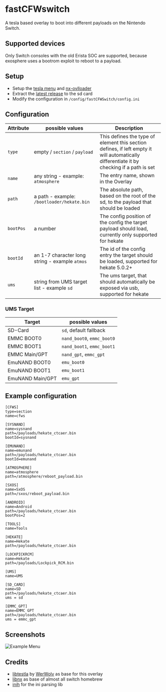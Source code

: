 # fastCFWswitch
A tesla based overlay to boot into different payloads on the Nintendo Switch.

## Supported devices
Only Switch consoles with the old Erista SOC are supported, because exosphere uses a bootrom exploit to reboot to a payload.

## Setup
* Setup the [tesla menu](https://github.com/WerWolv/Tesla-Menu) and [nx-ovlloader](https://github.com/WerWolv/ovl-sysmodules)
* Extract the [latest release](https://github.com/Hartie95/fastCFWswitch/releases/latest) to the sd card
* Modify the configuration in `/config/fastCFWSwitch/config.ini`

## Configuration

Attribute   | possible values                                        | Description
----------- | ------------------------------------------------------ | ----------------
`type`      | empty / `section` / `payload`                          | This defines the type of element this section defines, if left empty it will automatically differentiate it by checking if a path is set
`name`      | any string - example: `atmosphere`                     | The entry name, shown in the Overlay
`path`      | a path - example: `/bootloader/hekate.bin`             | The absolute path, based on the root of the sd, to the payload that should be loaded
`bootPos`   | a number                                               | The config position of the config the target payload should load, currently only supported for hekate
`bootId`    | an 1-7 character long string - example `atmos`         | The id of the config entry the target should be loaded, supported for hekate 5.0.2+ 
`ums`       | string from UMS target list - example `sd`             | The ums target, that should automatically be exposed via usb, supported for hekate

### UMS Target
Target           | possible values                            
---------------- | -----------------------------
SD-Card          | `sd`, default fallback
EMMC BOOT0       | `nand_boot0`, `emmc_boot0`
EMMC BOOT1       | `nand_boot1`, `emmc_boot1`
EMMC Main/GPT    | `nand_gpt`, `emmc_gpt`
EmuNAND BOOT0    | `emu_boot0`
EmuNAND BOOT1    | `emu_boot1`
EmuNAND Main/GPT | `emu_gpt`

## Example configuration
```
[CFWS]
type=section
name=cfws

[SYSNAND]
name=sysnand
path=/payloads/hekate_ctcaer.bin
bootId=sysnand

[EMUNAND]
name=emunand
path=/payloads/hekate_ctcaer.bin
bootId=emunand

[ATMOSPHERE]
name=atmosphere
path=/atmosphere/reboot_payload.bin

[SXOS]
name=SxOS
path=/sxos/reboot_payload.bin

[ANDROID]
name=Android
path=/payloads/hekate_ctcaer.bin
bootPos=2

[TOOLS]
name=Tools

[HEKATE]
name=Hekate
path=/payloads/hekate_ctcaer.bin

[LOCKPICKRCM]
name=Hekate
path=/payloads/Lockpick_RCM.bin

[UMS]
name=UMS

[SD_CARD]
name=SD
path=/payloads/hekate_ctcaer.bin
ums = sd

[EMMC_GPT]
name=EMMC GPT 
path=/payloads/hekate_ctcaer.bin
ums = emmc_gpt

```

## Screenshots
![Example Menu](../master/media/exampleMenu.jpg?raw=true)


## Credits
* [libtestla](https://github.com/WerWolv/libtesla) by [WerWolv](https://github.com/WerWolv) as base for this overlay
* [libnx](https://github.com/switchbrew/libnx) as base of almost all switch homebrew
* [inih](https://github.com/benhoyt/inih) for the ini parsing lib
